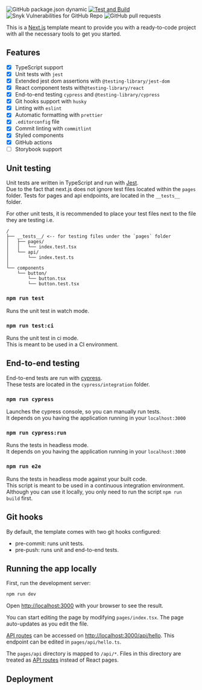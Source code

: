![GitHub package.json dynamic](https://img.shields.io/github/package-json/version/manuhdez/next-bootstrap)
[![Test and Build](https://github.com/manuhdez/next-bootstrap/actions/workflows/test-and-build.yml/badge.svg)](https://github.com/manuhdez/next-bootstrap/actions/workflows/test-and-build.yml)
![Snyk Vulnerabilities for GitHub Repo](https://img.shields.io/snyk/vulnerabilities/github/manuhdez/next-bootstrap)
![GitHub pull requests](https://img.shields.io/github/issues-pr/manuhdez/next-bootstrap)

This is a [Next.js](https://nextjs.org/) template meant to provide you with a ready-to-code project with all the necessary tools to get you started.

## Features
- [x] TypeScript support
- [x] Unit tests with `jest`
- [x] Extended jest dom assertions with `@testing-library/jest-dom`
- [x] React component tests with`@testing-library/react`
- [x] End-to-end testing `cypress` and `@testing-library/cypress`
- [x] Git hooks support with `husky`
- [x] Linting with `eslint`
- [x] Automatic formatting with `prettier`
- [x] `.editorconfig` file
- [x] Commit linting with `commitlint`
- [x] Styled components
- [x] GitHub actions
- [ ] Storybook support

## Unit testing
Unit tests are written in TypeScript and run with [Jest](https://jestjs.io/).  
Due to the fact that next.js does not ignore test files located within the `pages` folder. Tests for pages and api endpoints, are located in the `__tests__` folder.

For other unit tests, it is recommended to place your test files next to the file they are testing i.e.
```
/
├── __tests__/ <-- for testing files under the `pages` folder
│   ├── pages/
│   │   └── index.test.tsx
│   └── api/
│       └── index.test.ts
│
└── components
    └── button/
        └── button.tsx
        └── button.test.tsx
```

### `npm run test`
Runs the unit test in watch mode.

### `npm run test:ci`
Runs the unit test in ci mode.  
This is meant to be used in a CI environment.

## End-to-end testing
End-to-end tests are run with [cypress](https://www.cypress.io/).  
These tests are located in the `cypress/integration` folder.  

### `npm run cypress`
Launches the cypress console, so you can manually run tests.  
It depends on you having the application running in your `localhost:3000`

### `npm run cypress:run`
Runs the tests in headless mode.  
It depends on you having the application running in your `localhost:3000`

### `npm run e2e`
Runs the tests in headless mode against your built code.  
This script is meant to be used in a continuous integration environment.  
Although you can use it locally, you only need to run the script `npm run build` first.

## Git hooks
By default, the template comes with two git hooks configured:
- pre-commit: runs unit tests.
- pre-push: runs unit and end-to-end tests.

[//]: # (todo: add more info about running the app and the main features)
## Running the app locally

First, run the development server:

```bash
npm run dev
```

Open [http://localhost:3000](http://localhost:3000) with your browser to see the result.

You can start editing the page by modifying `pages/index.tsx`. The page auto-updates as you edit the file.

[API routes](https://nextjs.org/docs/api-routes/introduction) can be accessed on [http://localhost:3000/api/hello](http://localhost:3000/api/hello). This endpoint can be edited in `pages/api/hello.ts`.

The `pages/api` directory is mapped to `/api/*`. Files in this directory are treated as [API routes](https://nextjs.org/docs/api-routes/introduction) instead of React pages.

[//]: # (todo: add deployment instructions)
## Deployment
